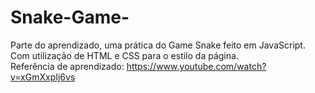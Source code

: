 # Snake-Game-
Parte do aprendizado, uma prática do Game Snake feito em JavaScript. Com utilização de HTML e CSS para o estilo da página. <br />
Referência de aprendizado: https://www.youtube.com/watch?v=xGmXxpIj6vs
